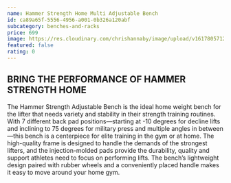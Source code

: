 ```yaml
---
name: Hammer Strength Home Multi Adjustable Bench
id: ca89a65f-5556-4956-a001-0b326a120abf
subcategory: benches-and-racks
price: 699
image: https://res.cloudinary.com/chrishannaby/image/upload/v1617805712/lifefitness/HSH-MAB_POSITION_03_s9oipd.png
featured: false
rating: 0
---
```


## BRING THE PERFORMANCE OF HAMMER STRENGTH HOME

The Hammer Strength Adjustable Bench is the ideal home weight bench for the lifter that needs variety and stability in their strength training routines. With 7 different back pad positions—starting at -10 degrees for decline lifts and inclining to 75 degrees for military press and multiple angles in between—this bench is a centerpiece for elite training in the gym or at home. The high-quality frame is designed to handle the demands of the strongest lifters, and the injection-molded pads provide the durability, quality and support athletes need to focus on performing lifts. The bench’s lightweight design paired with rubber wheels and a conveniently placed handle makes it easy to move around your home gym.
